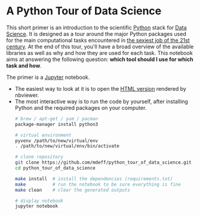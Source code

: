 # A Python Tour of Data Science

This short primer is an introduction to the scientific
[Python](https://www.python.org) stack for
[Data Science](https://en.wikipedia.org/wiki/Data_science). It is designed as
a tour around the major Python packages used for the main computational tasks
encountered in
[the sexiest job of the 21st century](https://hbr.org/2012/10/data-scientist-the-sexiest-job-of-the-21st-century).
At the end of this tour, you'll have a broad overview of the available
libraries as well as why and how they are used for each task. This notebook
aims at answering the following question: **which tool should I use for which
task and how**.

The primer is a [Jupyter](http://jupyter.org) notebook.

* The easiest way to look at it is to open the
  [HTML version](http://nbviewer.jupyter.org/github/mdeff/python_tour_of_data_science/blob/with_outputs/python_tour_of_data_science.ipynb)
  rendered by nbviewer.
* The most interactive way is to run the code by yourself, after installing
  Python and the required packages on your computer.
  ```sh
  # brew / apt-get / yum / pacman
  package-manager install python3

  # virtual environment
  pyvenv /path/to/new/virtual/env
  . /path/to/new/virtual/env/bin/activate

  # clone repository
  git clone https://github.com/mdeff/python_tour_of_data_science.git
  cd python_tour_of_data_science

  make install  # install the dependencies (requirements.txt)
  make          # run the notebook to be sure everything is fine
  make clean    # clear the generated outputs

  # display notebook
  jupyter notebook
  ```
